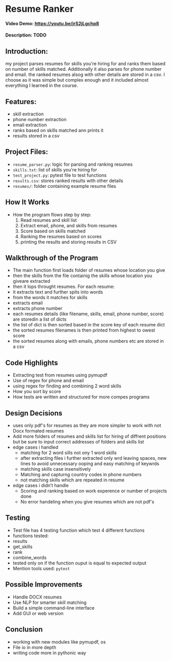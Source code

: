 # Resume Ranker
#### Video Demo:  https://youtu.be/jrS2jLgchp8
#### Description:    TODO
## Introduction:
my project parses resumes for skills you're hiring for and ranks them based on number of skills matched. Additionally it also parses for phone number and email. the ranked resumes alsog with other details are stored in a csv. I choose as it was simple but complex enough and it included almost everything I learned in the course.

## Features:
- skill extraction
- phone number extraction
- email extraction
- ranks based on skills matched ann prints it
- results stored in a csv

## Project Files:
 - `resume_parser.py`: logic for parsing and ranking resumes
 - `skills.txt`: list of skills you're hiring for
 - `test_project.py`: pytest file to test functions
 - `results.csv`: stores ranked results with other details
 - `resumes/`: folder containing example resume files

## How It Works
- How the program flows step by step:
  1. Read resumes and skill list
  2. Extract email, phone, and skills from resumes
  3. Score based on skills matched
  4. Ranking the resumes based on scores
  5. printing the results and storing results in CSV

## Walkthrough of the Program
- The main function first loads folder of resumes whose location you give
- then the skills from the file containig the skills whose location you giveare extracted
- then it lops throught resumes. For each resume:
 - it extracts text and further spits into words
 - from the words it matches for skills
 - extracts email
 - extracts phone number
- each resumes details (like filename, skills, email, phone number, score) are storedin a list of dicts
- the list of dict is then sorted based in the score key of each resume dict
- the sorted resumes filenames is then printed from highest to owest score
- the sorted resumes along with emails, phone numbers etc are stored in a csv

## Code Highlights
 - Extracting test from resumes using pymupdf
 - Use of regex for phone and email
 - using regex for finding and combining 2 word skills
 - How you sort by score
 - How tests are written and structured for more compes programs

## Design Decisions
- uses only pdf's for resumes as they are more simpler to work with not Docx formated resumes
- Add more folders of resumes and skills list for hiring of diffrent positions but be sure to input correct addresses of folders and skills list
- edge cases i handled
  - matching for 2 word sills not ony 1 word skills
  - after extracting files i further extracted only wrd leaving spaces, new lines to avoid unnecessary ooping and easy matching of keywrds
  - matching skills case insensitively
  - Matching and capturng country codes in phone numbers
  - not matching skills which are repeated in resume
- edge cases i didn’t handle
  - Scoring and ranking based on work experence or number of projects done
  - No error handeling when you give resumes which are not pdf's

## Testing
- Test file has 4 testing function which test 4 different functions
- functions tested:
 - results
 - get_skills
 - rank
 - combine_words
- tested only on if the function ouput is equal to expected output
- Mention tools used: `pytest`

## Possible Improvements
- Handle DOCX resumes
- Use NLP for smarter skill matching
- Build a simple command-line interface
- Add GUI or web version

## Conclusion
- working with new modules like pymupdf, os
- File io in more depth
- writing code more in pythonic way
